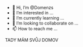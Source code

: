 - 👋 Hi, I’m @Domenzs
- 👀 I’m interested in ...
- 🌱 I’m currently learning ...
- 💞️ I’m looking to collaborate on ...
- 📫 How to reach me ...

<!---
Domenzs/Domenzs is a ✨ special ✨ repository because its `README.md` (this file) appears on your GitHub profile.
You can click the Preview link to take a look at your changes.
--->
TADY MÁM SVŮJ DOMOV
